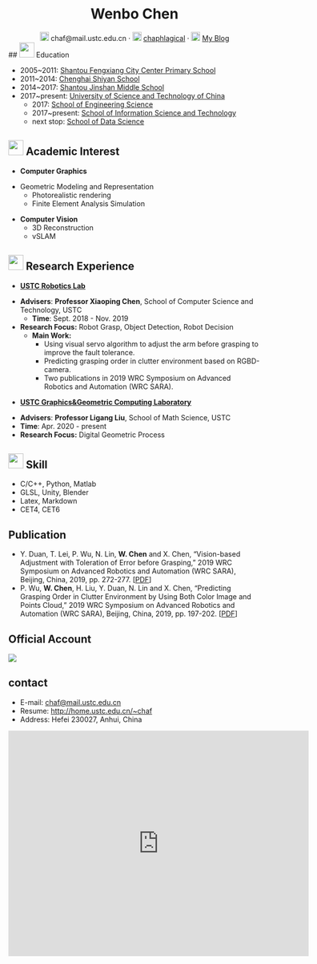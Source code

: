  <center>
     <h1>Wenbo Chen</h1>
     <div>
         <span>
             <img src="https://chaphlagical.github.io/assets/img/resume/envelope-solid.svg" width="18px">
             chaf@mail.ustc.edu.cn
         </span>
         ·
         <span>
             <img src="https://chaphlagical.github.io/assets/img/resume/github-brands.svg" width="18px">
             <a href="https://github.com/chaphlagical">chaphlagical</a>
         </span>
         ·
         <span>
             <img src="https://chaphlagical.github.io/assets/img/resume/rss-solid.svg" width="18px">
             <a href="https://chaphlagical.icu/">My Blog</a>
         </span>
     </div>
 </center>
## <img src="https://chaphlagical.github.io/assets/img/resume/graduation-cap-solid.svg" width="30px"> Education

- 2005\~2011: [Shantou Fengxiang City Center Primary School](https://baike.baidu.com/item/%E6%B1%95%E5%A4%B4%E5%B8%82%E6%BE%84%E6%B5%B7%E5%87%A4%E7%BF%94%E4%B8%AD%E5%BF%83%E5%B0%8F%E5%AD%A6/12599762?fr=aladdin)
- 2011\~2014: [Chenghai Shiyan School](https://baike.baidu.com/item/%E6%BE%84%E6%B5%B7%E5%AE%9E%E9%AA%8C%E5%AD%A6%E6%A0%A1/3199503?fr=aladdin)
- 2014\~2017: [Shantou Jinshan Middle School](http://www.stjszx.net/)
- 2017\~present: [University of Science and Technology of China](https://www.ustc.edu.cn/)
  * 2017: [School of Engineering Science](https://ses.ustc.edu.cn/)
  * 2017\~present: [School of Information Science and Technology](https://sist.ustc.edu.cn/)
  * next stop: [School of Data Science](http://sds.ustc.edu.cn/)

## <img src="https://chaphlagical.github.io/assets/img/resume/briefcase-solid.svg" width="30px"> Academic Interest

- **Computer Graphics**
* Geometric Modeling and Representation
   * Photorealistic rendering
   * Finite Element Analysis Simulation
- **Computer Vision**
   * 3D Reconstruction
   * vSLAM

## <img src="https://chaphlagical.github.io/assets/img/resume/project-diagram-solid.svg" width="30px"> Research Experience

-  **[USTC Robotics Lab](http://ai.ustc.edu.cn/)**
* **Advisers**: **Professor Xiaoping Chen**, School of Computer Science and Technology, USTC
  * **Time**: Sept. 2018 - Nov. 2019
* **Research Focus:** Robot Grasp, Object Detection, Robot Decision
  * **Main Work:**
    - Using visual servo algorithm to adjust the arm before grasping to improve the fault tolerance.
    - Predicting grasping order in clutter environment based on RGBD-camera.
    - Two publications in 2019 WRC Symposium on Advanced Robotics and Automation (WRC SARA).
  
-  **[USTC Graphics&Geometric Computing Laboratory](http://gcl.ustc.edu.cn/)**
  * **Advisers**: **Professor Ligang Liu**, School of Math Science, USTC
  * **Time**: Apr. 2020 - present
  * **Research Focus:** Digital Geometric Process 

## <img src="https://chaphlagical.github.io/assets/img/resume/tools-solid.svg" width="30px"> Skill

- C/C++, Python, Matlab
- GLSL, Unity, Blender
- Latex, Markdown
- CET4, CET6

## Publication

- Y. Duan, T. Lei, P. Wu, N. Lin, **W. Chen** and X. Chen, “Vision-based Adjustment with Toleration of Error before Grasping,” 2019 WRC Symposium on Advanced Robotics and Automation (WRC SARA), Beijing, China, 2019, pp. 272-277. [[PDF](http://home.ustc.edu.cn/~chaf/paper/08931800.pdf)]
- P. Wu, **W. Chen**, H. Liu, Y. Duan, N. Lin and X. Chen, “Predicting Grasping Order in Clutter Environment by Using Both Color Image and Points Cloud,” 2019 WRC Symposium on Advanced Robotics and Automation (WRC SARA), Beijing, China, 2019, pp. 197-202. [[PDF](http://home.ustc.edu.cn/~chaf/paper/08931929.pdf)]

## Official Account

![](https://chaphlagical.github.io/assets/img/sample/qrcode_for_gh_cc9814b1f73e_258.jpg)

## contact

* E-mail: <chaf@mail.ustc.edu.cn>
* Resume: <http://home.ustc.edu.cn/~chaf>
* Address: Hefei 230027, Anhui, China

<iframe src="https://www.google.com/maps/embed?pb=!1m18!1m12!1m3!1d4149.060847624678!2d117.25489800007709!3d31.835678840180986!2m3!1f0!2f0!3f0!3m2!1i1024!2i768!4f13.1!3m3!1m2!1s0x35cb614f144990bf%3A0x1e10d2090ab9131c!2sUniversity%20of%20Science%20and%20Technology%20of%20China%20West%20Campus!5e0!3m2!1sen!2sas!4v1603680079823!5m2!1sen!2sas" width="600" height="450" frameborder="0" style="border:0;" allowfullscreen="" aria-hidden="false" tabindex="0"></iframe>

